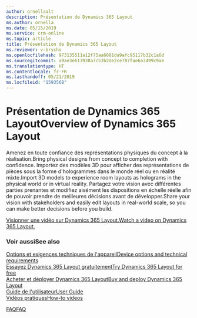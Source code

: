 ```yaml
---
author: ornellaalt
description: Présentation de Dynamics 365 Layout
ms.author: ornella
ms.date: 05/15/2019
ms.service: crm-online
ms.topic: article
title: Présentation de Dynamics 365 Layout
ms.reviewer: v-brycho
ms.openlocfilehash: 973135511a12f75aa6081da9afc95117b32c1a6d
ms.sourcegitcommit: a9ae3e613938a7c53b2de2ce787fae6a3499c9ae
ms.translationtype: HT
ms.contentlocale: fr-FR
ms.lasthandoff: 05/21/2019
ms.locfileid: "1593568"
---
```

# <a name="overview-of-dynamics-365-layout"></a><span data-ttu-id="b1517-103">Présentation de Dynamics 365 Layout</span><span class="sxs-lookup"><span data-stu-id="b1517-103">Overview of Dynamics 365 Layout</span></span>

<span data-ttu-id="b1517-104">Amenez en toute confiance des représentations physiques du concept à la réalisation.</span><span class="sxs-lookup"><span data-stu-id="b1517-104">Bring physical designs from concept to completion with confidence.</span></span> <span data-ttu-id="b1517-105">Importez des modèles 3D pour afficher des représentations de pièces sous la forme d'hologrammes dans le monde réel ou en réalité mixte.</span><span class="sxs-lookup"><span data-stu-id="b1517-105">Import 3D models to experience room layouts as holograms in the physical world or in virtual reality.</span></span> <span data-ttu-id="b1517-106">Partagez votre vision avec différentes parties prenantes et modifiez aisément les dispositions en échelle réelle afin de pouvoir prendre de meilleures décisions avant de développer.</span><span class="sxs-lookup"><span data-stu-id="b1517-106">Share your vision with stakeholders and easily edit layouts in real-world scale, so you can make better decisions before you build.</span></span>

[<span data-ttu-id="b1517-107">Visionner une vidéo sur Dynamics 365 Layout.</span><span class="sxs-lookup"><span data-stu-id="b1517-107">Watch a video on Dynamics 365 Layout.</span></span>](https://dynamics.microsoft.com/en-us/mixed-reality/layout/)


### <a name="see-also"></a><span data-ttu-id="b1517-108">Voir aussi</span><span class="sxs-lookup"><span data-stu-id="b1517-108">See also</span></span>
[<span data-ttu-id="b1517-109">Options et exigences techniques de l'appareil</span><span class="sxs-lookup"><span data-stu-id="b1517-109">Device options and technical requirements</span></span>](requirements.md)<br/>
[<span data-ttu-id="b1517-110">Essayez Dynamics 365 Layout gratuitement</span><span class="sxs-lookup"><span data-stu-id="b1517-110">Try Dynamics 365 Layout for free</span></span>](try-layout-free.md)<br/>
[<span data-ttu-id="b1517-111">Acheter et déployer Dynamics 365 Layout</span><span class="sxs-lookup"><span data-stu-id="b1517-111">Buy and deploy Dynamics 365 Layout</span></span>](buy-and-deploy-layout.md)<br>
[<span data-ttu-id="b1517-112">Guide de l'utilisateur</span><span class="sxs-lookup"><span data-stu-id="b1517-112">User Guide</span></span>](user-guide.md)<br/>
[<span data-ttu-id="b1517-113">Vidéos pratiques</span><span class="sxs-lookup"><span data-stu-id="b1517-113">How-to videos</span></span>](videos.md)<br/>

[<span data-ttu-id="b1517-114">FAQ</span><span class="sxs-lookup"><span data-stu-id="b1517-114">FAQ</span></span>](faq.md)<br/>

